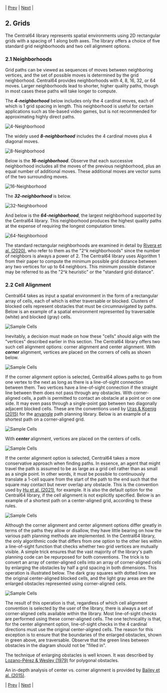 | [Prev](01-introduction.md) | [Next](03-paths.md) |
## 2. Grids

The Central64 library represents spatial environments using 2D rectangular grids with a spacing of 1 along both axes. The library offers a choice of five standard grid neighborhoods and two cell alignment options.

### 2.1 Neighborhoods

Grid paths can be viewed as sequences of moves between neighboring vertices, and the set of possible moves is determined by the grid neighborhood. Central64 provides neighborhoods with 4, 8, 16, 32, or 64 moves. Larger neighborhoods lead to shorter, higher quality paths, though in most cases these paths will take longer to compute.

The ***4-neighborhood*** below includes only the 4 cardinal moves, each of which is 1 grid spacing in length. This neighborhood is useful for certain applications such as tile-based video games, but is not recommended for approximating highly direct paths.

![4-Neighborhood](images/neighborhood-04.png)

The widely used ***8-neighborhood*** includes the 4 cardinal moves plus 4 diagonal moves.

![8-Neighborhood](images/neighborhood-08.png)

Below is the ***16-neighborhood***. Observe that each successive neighborhood includes all the moves of the previous neighborhood, plus an equal number of additional moves. These additional moves are vector sums of the two surrounding moves.

![16-Neighborhood](images/neighborhood-16.png)

The ***32-neighborhood*** is below.

![32-Neighborhood](images/neighborhood-32.png)

And below is the ***64-neighborhood***, the largest neighborhood supported by the Central64 library. This neighborhood produces the highest quality paths at the expense of requiring the longest computation times.

![64-Neighborhood](images/neighborhood-64.png)

The standard rectangular neighborhoods are examined in detail by [Rivera et al. (2020)](https://jair.org/index.php/jair/article/view/11383), who refer to them as the "2^*k* neighborhoods" since the number of neighbors is always a power of 2. The Central64 library uses Algorithm 1 from their paper to compute the minimum possible grid distance between any two vertices for up to 64 neighbors. This minimum possible distance may be referred to as the "2^*k* heuristic" or the "standard grid distance".

### 2.2 Cell Alignment

Central64 takes as input a spatial environment in the form of a rectangular array of cells, each of which is either traversable or blocked. Clusters of blocked cells represent obstacles that must be circumnavigated by paths. Below is an example of a spatial environment represented by traversable (white) and blocked (gray) cells.

![Sample Cells](images/sample-cells.png)

Inevitably, a decision must made on how these "cells" should align with the "vertices" described earlier in this section. The Central64 library offers two such cell alignment options: corner alignment and center alignment. With ***corner*** alignment, vertices are placed on the corners of cells as shown below.

![Sample Cells](images/sample-cells-corner-aligned.png)

If the corner alignment option is selected, Central64 allows paths to go from one vertex to the next as long as there is a line-of-sight connection between them. Two vertices have a line-of-sight connection if the straight line between them does not pass through any obstacles. With corner-aligned cells, a path is permitted to contact an obstacle at a point or on one side. It may even pass through a single-point gap between two diagonally adjacent blocked cells. These are the conventions used by [Uras & Koenig (2015)](https://ojs.aaai.org/index.php/SOCS/article/view/18382) for the [anyangle](http://idm-lab.org/anyangle) path planning library. Below is an example of a shortest path on a corner-aligned grid.

![Sample Cells](images/sample-cells-corner-aligned-path.png)

With ***center*** alignment, vertices are placed on the centers of cells.

![Sample Cells](images/sample-cells-center-aligned.png)

If the center alignment option is selected, Central64 takes a more conservative approach when finding paths. In essence, an agent that might travel the path is assumed to be as large as a grid cell rather than as small as a single point. In other words, it must be possible to continuously translate a 1-cell square from the start of the path to the end such that the square may contact but never overlap any obstacle. This is the convention used by [Hu et al. (2021)](https://jair.org/index.php/jair/article/view/12255), for example. It is also the default option for the Central64 library, if the cell alignment is not explicitly specified. Below is an example of a shortest path on a center-aligned grid, according to these rules.

![Sample Cells](images/sample-cells-center-aligned-path.png)

Although the corner alignment and center alignment options differ greatly in terms of the paths they allow or disallow, they have little bearing on how the various path planning methods are implemented. In the Central64 library, the only algorithmic code that differs from one option to the other lies within a line-of-sight function that checks whether two grid vertices are mutually visible. A simple trick ensures that the vast majority of the library's path planning code can be repurposed for both conventions. The trick is to convert an array of center-aligned cells into an array of corner-aligned cells by enlarging the obstacles by half a grid spacing in both dimensions. This operation is illustrated below. The dark gray squares with dotted lines are the original center-aligned blocked cells, and the light gray areas are the enlarged obstacles represented using corner-aligned cells.

![Sample Cells](images/sample-cells-center-aligned-implementation.png)

The result of this operation is that, regardless of which cell alignment convention is selected by the user of the library, there is always a set of corner-aligned cells available within the library. Most line-of-sight checks are performed using these corner-aligned cells. The one technicality is that, for the center alignment option, line-of-sight checks in the 4 cardinal directions must use the original center-aligned cells. The reason for this exception is to ensure that the boundaries of the enlarged obstacles, shown in green above, are traversable. Observe that the green lines between obstacles in the diagram should not be "filled in".

The technique of enlarging obstacles is well known. It was described by [Lozano-Pérez & Wesley (1979)](https://dl.acm.org/doi/10.1145/359156.359164) for polygonal obstacles.

An in-depth analysis of center vs. corner alignment is provided by [Bailey et al. (2015)](https://ojs.aaai.org/index.php/AIIDE/article/view/12808).

| [Prev](01-introduction.md) | [Next](03-paths.md) |
